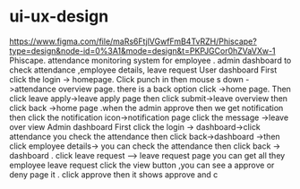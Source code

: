 # ui-ux-design
https://www.figma.com/file/maRs6FtjlVGwfFmB4TvRZH/Phiscape?type=design&node-id=0%3A1&mode=design&t=PKPJGCor0hZVaVXw-1
Phiscape. attendance monitoring system for employee . admin dashboard to check attendance ,employee details, leave request 
User  dashboard
First click the login -> homepage. Click punch in then  mouse s down ->attendance overview page. there is a back option click ->home page. Then click leave apply->leave apply page then click submit->leave overview then click back ->home page .when the admin approve then we get notification then click the notification icon->notification page click the  message ->leave over view
Admin  dashboard
First click the login ->  dashboard->click attendance you check the attendance then click back->dashboard ->then click  employee details-> you can check the attendance then click back -> dashboard . click leave request –> leave request page you can get all they employee leave  request click the view button ,you can see a approve or deny  page it . click approve then it  shows approve and  c
